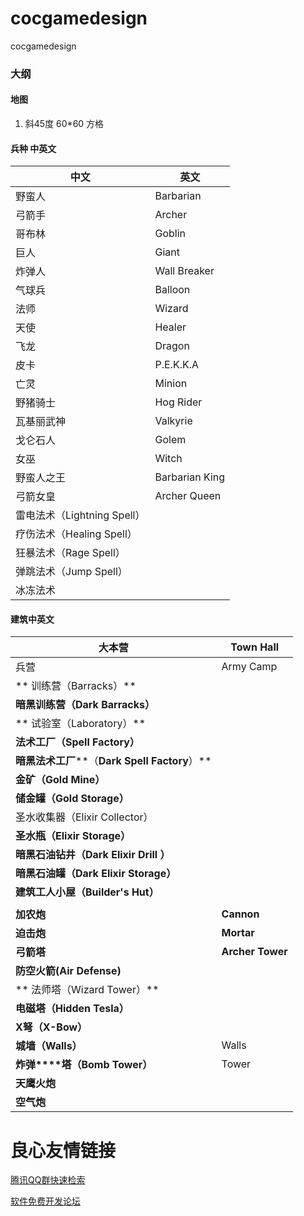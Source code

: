 # cocgamedesign
cocgamedesign



### 大纲

#### 地图

1. 斜45度 60*60 方格

#### 兵种 中英文

| 中文                    | 英文             |
| --------------------- | -------------- |
| 野蛮人                   | Barbarian      |
| 弓箭手                   | Archer         |
| 哥布林                   | Goblin         |
| 巨人                    | Giant          |
| 炸弹人                   | Wall Breaker   |
| 气球兵                   | Balloon        |
| 法师                    | Wizard         |
| 天使                    | Healer         |
| 飞龙                    | Dragon         |
| 皮卡                    | P.E.K.K.A      |
| 亡灵                    | Minion         |
| 野猪骑士                  | Hog Rider      |
| 瓦基丽武神                 | Valkyrie       |
| 戈仑石人                  | Golem          |
| 女巫                    | Witch          |
| 野蛮人之王                 | Barbarian King |
| 弓箭女皇                  | Archer Queen   |
| 雷电法术（Lightning Spell） |                |
| 疗伤法术（Healing Spell）   |                |
| 狂暴法术（Rage Spell）      |                |
| 弹跳法术（Jump Spell）      |                |
| 冰冻法术                  |                |

#### 建筑中英文

| 大本营                                      | Town Hall        |
| ---------------------------------------- | ---------------- |
| 兵营                                       | Army Camp        |
| ** 训练营（Barracks）**                       |                  |
| **暗黑训练营（Dark Barracks）**                 |                  |
| ** 试验室（Laboratory）**                     |                  |
| **法术工厂（Spell Factory）**                  |                  |
| **暗黑法术工厂****（****Dark Spell Factory****）** |                  |
| **金矿（Gold Mine）**                        |                  |
| **储金罐（Gold Storage）**                    |                  |
| 圣水收集器（Elixir Collector）                  |                  |
| **圣水瓶（Elixir Storage）**                  |                  |
| **暗黑石油钻井（Dark Elixir Drill ）**           |                  |
| **暗黑石油罐（Dark Elixir Storage）**           |                  |
| **建筑工人小屋（Builder's Hut）**                |                  |
|                                          |                  |
| **加农炮**                                  | **Cannon**       |
| **迫击炮**                                  | **Mortar**       |
| **弓箭塔**                                  | **Archer Tower** |
| **防空火箭(Air Defense)**                    |                  |
| ** 法师塔（Wizard Tower）**                   |                  |
| **电磁塔（Hidden Tesla）**                    |                  |
| **X弩（X-Bow）**                            |                  |
| **城墙（Walls）**                            | Walls            |
| **炸弹****塔（****Bomb**** Tower）**          | Tower            |
| **天鹰火炮**                                 |                  |
| **空气炮**                                  |                  |



 # 良心友情链接

[腾讯QQ群快速检索](http://u.720life.cn/s/8cf73f7c)

[软件免费开发论坛](http://u.720life.cn/s/bbb01dc0)